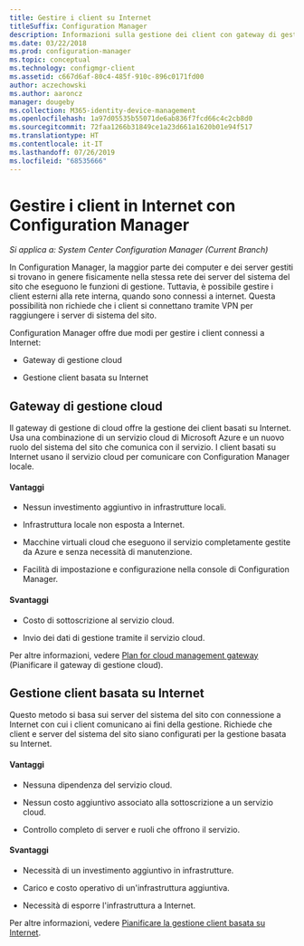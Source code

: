 ```yaml
---
title: Gestire i client su Internet
titleSuffix: Configuration Manager
description: Informazioni sulla gestione dei client con gateway di gestione cloud e sulla gestione basata su Internet in Configuration Manager.
ms.date: 03/22/2018
ms.prod: configuration-manager
ms.topic: conceptual
ms.technology: configmgr-client
ms.assetid: c667d6af-80c4-485f-910c-896c0171fd00
author: aczechowski
ms.author: aaroncz
manager: dougeby
ms.collection: M365-identity-device-management
ms.openlocfilehash: 1a97d05535b55071de6ab836f7fcd66c4c2cb8d0
ms.sourcegitcommit: 72faa1266b31849ce1a23d661a1620b01e94f517
ms.translationtype: HT
ms.contentlocale: it-IT
ms.lasthandoff: 07/26/2019
ms.locfileid: "68535666"
---
```

# <a name="manage-clients-on-the-internet-with-configuration-manager"></a>Gestire i client in Internet con Configuration Manager

*Si applica a: System Center Configuration Manager (Current Branch)*

In Configuration Manager, la maggior parte dei computer e dei server gestiti si trovano in genere fisicamente nella stessa rete dei server del sistema del sito che eseguono le funzioni di gestione. Tuttavia, è possibile gestire i client esterni alla rete interna, quando sono connessi a internet. Questa possibilità non richiede che i client si connettano tramite VPN per raggiungere i server di sistema del sito.

Configuration Manager offre due modi per gestire i client connessi a Internet:

-   Gateway di gestione cloud

-   Gestione client basata su Internet


## <a name="cloud-management-gateway"></a>Gateway di gestione cloud

Il gateway di gestione di cloud offre la gestione dei client basati su Internet. Usa una combinazione di un servizio cloud di Microsoft Azure e un nuovo ruolo del sistema del sito che comunica con il servizio. I client basati su Internet usano il servizio cloud per comunicare con Configuration Manager locale.

#### <a name="advantages"></a>Vantaggi  

-   Nessun investimento aggiuntivo in infrastrutture locali.  

-   Infrastruttura locale non esposta a Internet.  

-   Macchine virtuali cloud che eseguono il servizio completamente gestite da Azure e senza necessità di manutenzione.  

-   Facilità di impostazione e configurazione nella console di Configuration Manager.  

#### <a name="disadvantages"></a>Svantaggi  

-   Costo di sottoscrizione al servizio cloud.  

-   Invio dei dati di gestione tramite il servizio cloud.  

Per altre informazioni, vedere [Plan for cloud management gateway](plan-cloud-management-gateway.md) (Pianificare il gateway di gestione cloud).  



## <a name="internet-based-client-management"></a>Gestione client basata su Internet

Questo metodo si basa sui server del sistema del sito con connessione a Internet con cui i client comunicano ai fini della gestione. Richiede che client e server del sistema del sito siano configurati per la gestione basata su Internet.

#### <a name="advantages"></a>Vantaggi  

-   Nessuna dipendenza del servizio cloud.  

-   Nessun costo aggiuntivo associato alla sottoscrizione a un servizio cloud.  

-   Controllo completo di server e ruoli che offrono il servizio.  

#### <a name="disadvantages"></a>Svantaggi  

-   Necessità di un investimento aggiuntivo in infrastrutture.  

-   Carico e costo operativo di un'infrastruttura aggiuntiva.  

-   Necessità di esporre l'infrastruttura a Internet.  

Per altre informazioni, vedere [Pianificare la gestione client basata su Internet](plan-internet-based-client-management.md).  
